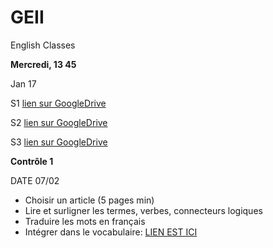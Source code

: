 # GEII

English Classes

**Mercredi, 13 45**

Jan 17

   S1 [lien sur GoogleDrive](https://docs.google.com/document/d/1DNGImzLd0KyfEXkSSt1o9-F4XaoxQZiwb-JGo-A5hxI/edit?usp=sharing)

   S2 [lien sur GoogleDrive](https://docs.google.com/document/d/1Bk077XFiKNNUmLh8a0A5v87A5UKaDOHobbIqwz29NrM/edit?usp=sharing)

  S3 [lien sur GoogleDrive](https://drive.google.com/file/d/1d5CbGpuvhxBiFq9G660MekrRAKclSH8j/view?usp=sharing)

**Contrôle 1**

DATE 07/02

- Choisir un article (5 pages min)
- Lire et surligner les termes, verbes, connecteurs logiques
- Traduire les mots en français
- Intégrer dans le vocabulaire: [LIEN EST ICI](https://docs.google.com/document/d/1abxNHFOYnlsrFzTnUz_tfmXOf0LxCwbWLTf7QcseagA/edit?usp=sharing)













